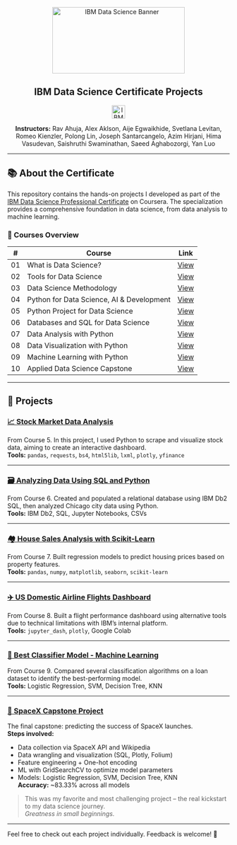 <p align="center">
  <a href="https://github.com/marcoshsq/IBM_Data_Science_Certificate_Projects">
    <img src="https://i.imgur.com/YCFnjvg.png" alt="IBM Data Science Banner" height="150" width="300">
  </a>
</p>

<h2 align="center">IBM Data Science Certificate Projects</h2>

<p align="center">
  <img src="http://i.imgur.com/Qktqnu1.png" alt="IBM Logo" height="30">
</p>

<p align="center">
  <b>Instructors:</b> Rav Ahuja, Alex Aklson, Aije Egwaikhide, Svetlana Levitan, Romeo Kienzler, Polong Lin, Joseph Santarcangelo, Azim Hirjani, Hima Vasudevan, Saishruthi Swaminathan, Saeed Aghabozorgi, Yan Luo
</p>

---

## 📚 About the Certificate

This repository contains the hands-on projects I developed as part of the [IBM Data Science Professional Certificate](https://www.coursera.org/professional-certificates/ibm-data-science) on Coursera. The specialization provides a comprehensive foundation in data science, from data analysis to machine learning.

### 🧠 Courses Overview

| # | Course | Link |
|--|--------|------|
| 01 | What is Data Science? | [View](https://www.coursera.org/learn/what-is-datascience?specialization=ibm-data-science) |
| 02 | Tools for Data Science | [View](https://www.coursera.org/learn/open-source-tools-for-data-science?specialization=ibm-data-science) |
| 03 | Data Science Methodology | [View](https://www.coursera.org/learn/data-science-methodology?specialization=ibm-data-science) |
| 04 | Python for Data Science, AI & Development | [View](https://www.coursera.org/learn/python-for-applied-data-science-ai?specialization=ibm-data-science) |
| 05 | Python Project for Data Science | [View](https://www.coursera.org/learn/python-project-for-data-science?specialization=ibm-data-science) |
| 06 | Databases and SQL for Data Science | [View](https://www.coursera.org/learn/sql-data-science?specialization=ibm-data-science) |
| 07 | Data Analysis with Python | [View](https://www.coursera.org/learn/data-analysis-with-python?specialization=ibm-data-science) |
| 08 | Data Visualization with Python | [View](https://www.coursera.org/learn/python-for-data-visualization?specialization=ibm-data-science) |
| 09 | Machine Learning with Python | [View](https://www.coursera.org/learn/machine-learning-with-python?specialization=ibm-data-science) |
| 10 | Applied Data Science Capstone | [View](https://www.coursera.org/learn/applied-data-science-capstone?specialization=ibm-data-science) |

---

## 💼 Projects

### [📈 Stock Market Data Analysis](https://github.com/marcoshsq/Stocks_Market_Data_Analysis/tree/main/01%20-%20Extracting%20and%20Visualizing%20Stock%20Data)
From Course 5. In this project, I used Python to scrape and visualize stock data, aiming to create an interactive dashboard.  
**Tools:** `pandas`, `requests`, `bs4`, `html5lib`, `lxml`, `plotly`, `yfinance`

---

### [🗃️ Analyzing Data Using SQL and Python](https://github.com/marcoshsq/IBM_Data_Science_Certificate_Projects/tree/main/02%20-%20Analyzing%20Data%20Using%20SQL%20and%20Python)
From Course 6. Created and populated a relational database using IBM Db2 SQL, then analyzed Chicago city data using Python.  
**Tools:** IBM Db2, SQL, Jupyter Notebooks, CSVs

---

### [🏘️ House Sales Analysis with Scikit-Learn](https://github.com/marcoshsq/IBM_Data_Science_Certificate_Projects/tree/main/03%20-%20House%20Sales%20Analysis%20with%20Scikit-Learn)
From Course 7. Built regression models to predict housing prices based on property features.  
**Tools:** `pandas`, `numpy`, `matplotlib`, `seaborn`, `scikit-learn`

---

### [✈️ US Domestic Airline Flights Dashboard](https://github.com/marcoshsq/IBM_Data_Science_Certificate_Projects/tree/main/04%20-%20Development%20of%20a%20Dashboard%20about%20Airline%20Performance)
From Course 8. Built a flight performance dashboard using alternative tools due to technical limitations with IBM’s internal platform.  
**Tools:** `jupyter_dash`, `plotly`, Google Colab

---

### [🤖 Best Classifier Model - Machine Learning](https://github.com/marcoshsq/IBM_Data_Science_Certificate_Projects/tree/main/05%20-%20Machine%20Learning%20with%20Python)
From Course 9. Compared several classification algorithms on a loan dataset to identify the best-performing model.  
**Tools:** Logistic Regression, SVM, Decision Tree, KNN

---

### [🚀 SpaceX Capstone Project](https://github.com/marcoshsq/IBM_Data_Science_Certificate_Projects/tree/main/06%20-%20Capstone%20Project)
The final capstone: predicting the success of SpaceX launches.  
**Steps involved:**
- Data collection via SpaceX API and Wikipedia
- Data wrangling and visualization (SQL, Plotly, Folium)
- Feature engineering + One-hot encoding
- ML with GridSearchCV to optimize model parameters
- Models: Logistic Regression, SVM, Decision Tree, KNN  
**Accuracy:** ~83.33% across all models  

> This was my favorite and most challenging project – the real kickstart to my data science journey.  
> *Greatness in small beginnings.*

---

Feel free to check out each project individually. Feedback is welcome! 🚀
